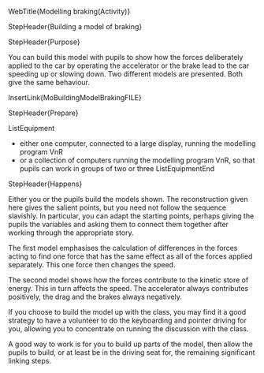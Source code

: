 WebTitle{Modelling braking(Activity)}

StepHeader{Building a model of braking}

StepHeader{Purpose}

You can build this model with pupils to show how the forces deliberately applied to the car by operating the accelerator or the brake lead to the car speeding up or slowing down. Two different models are presented. Both give the same behaviour.

InsertLink{MoBuildingModelBrakingFILE}

StepHeader{Prepare}

ListEquipment
- either one computer, connected to a large display, running the modelling program VnR
- or a collection of computers running the modelling program VnR, so that pupils can work in groups of two or three
ListEquipmentEnd

StepHeader{Happens}

Either you or the pupils build the models shown. The reconstruction given here gives the salient points, but you need not follow the sequence slavishly. In particular, you can adapt the starting points, perhaps giving the pupils the variables and asking them to connect them together after working through the appropriate story.

The first model emphasises the calculation of differences in the forces acting to find one force that has the same effect as all of the forces applied separately. This one force then changes the speed.

The second model shows how the forces contribute to the kinetic store of energy. This in turn affects the speed. The accelerator always contributes positively, the drag and the brakes always negatively.

If you choose to build the model up with the class, you may find it a good strategy to have a volunteer to do the keyboarding and pointer driving for you, allowing you to concentrate on running the discussion with the class.

A good way to work is for you to build up parts of the model, then allow the pupils to build, or at least be in the driving seat for, the remaining significant linking steps.


